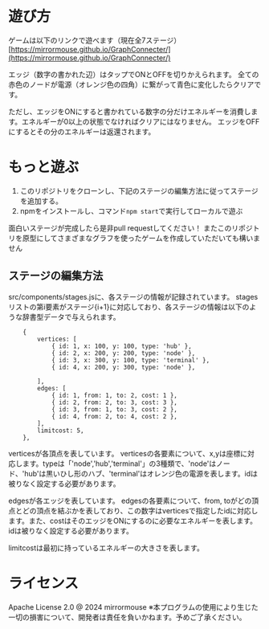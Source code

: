 # 遊び方

ゲームは以下のリンクで遊べます（現在全7ステージ）
[https://mirrormouse.github.io/GraphConnecter/](https://mirrormouse.github.io/GraphConnecter/)

エッジ（数字の書かれた辺）はタップでONとOFFを切りかえられます。
全ての赤色のノードが電源（オレンジ色の四角）に繋がって青色に変化したらクリアです。

ただし、エッジをONにすると書かれている数字の分だけエネルギーを消費します。エネルギーが0以上の状態でなければクリアにはなりません。
エッジをOFFにするとその分のエネルギーは返還されます。

# もっと遊ぶ

1. このリポジトリをクローンし、下記のステージの編集方法に従ってステージを追加する。
2. npmをインストールし、コマンド`npm start`で実行してローカルで遊ぶ

面白いステージが完成したら是非pull requestしてください！
またこのリポジトリを原型にしてさまざまなグラフを使ったゲームを作成していただいても構いません

## ステージの編集方法

src/components/stages.jsに、各ステージの情報が記録されています。
stagesリストの第i要素がステージ{i+1}に対応しており、各ステージの情報は以下のような辞書型データで与えられます。
```
    {
        vertices: [
            { id: 1, x: 100, y: 100, type: 'hub' },
            { id: 2, x: 200, y: 200, type: 'node' },
            { id: 3, x: 300, y: 100, type: 'terminal' },
            { id: 4, x: 200, y: 300, type: 'node' },

        ],
        edges: [
            { id: 1, from: 1, to: 2, cost: 1 },
            { id: 2, from: 2, to: 3, cost: 3 },
            { id: 3, from: 1, to: 3, cost: 2 },
            { id: 4, from: 2, to: 4, cost: 2 },
        ],
        limitcost: 5,
    },
```

verticesが各頂点を表しています。
verticesの各要素について、x,yは座標に対応します。typeは「'node','hub','terminal'」の3種類で、'node'はノード、'hub'は黒いひし形のハブ、'terminal'はオレンジ色の電源を表します。idは被りなく設定する必要があります。

edgesが各エッジを表しています。
edgesの各要素について、from, toがどの頂点とどの頂点を結ぶかを表しており、この数字はverticesで指定したidに対応します。また、costはそのエッジをONにするのに必要なエネルギーを表します。idは被りなく設定する必要があります。

limitcostは最初に持っているエネルギーの大きさを表します。

# ライセンス
Apache License 2.0
@ 2024 mirrormouse
※本プログラムの使用により生じた一切の損害について、開発者は責任を負いかねます。予めご了承ください。